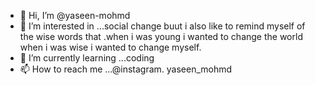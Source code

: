 - 👋 Hi, I’m @yaseen-mohmd
- 👀 I’m interested in ...social change buut i also like to remind myself of the wise words that .when i was young i wanted to change the world when i was wise i wanted to change myself.
- 🌱 I’m currently learning ...coding
- 📫 How to reach me ...@instagram. yaseen_mohmd
